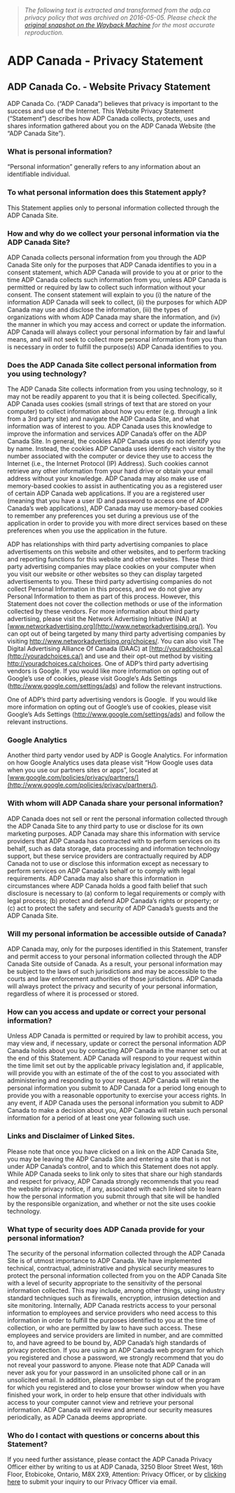 > *The following text is extracted and transformed from the adp.ca privacy policy that was archived on 2016-05-05. Please check the [original snapshot on the Wayback Machine](https://web.archive.org/web/20160505235929id_/http%3A//adp.ca/en-ca/about-adp/legal/privacy-statement.aspx) for the most accurate reproduction.*

# ADP Canada - Privacy Statement

## ADP Canada Co. - Website Privacy Statement

ADP Canada Co. (“ADP Canada”) believes that privacy is important to the success and use of the Internet. This Website Privacy Statement (“Statement”) describes how ADP Canada collects, protects, uses and shares information gathered about you on the ADP Canada Website (the “ADP Canada Site”).

### What is personal information?

“Personal information” generally refers to any information about an identifiable individual.

### To what personal information does this Statement apply?

This Statement applies only to personal information collected through the ADP Canada Site. 

### How and why do we collect your personal information via the ADP Canada Site? 

ADP Canada collects personal information from you through the ADP Canada Site only for the purposes that ADP Canada identifies to you in a consent statement, which ADP Canada will provide to you at or prior to the time ADP Canada collects such information from you, unless ADP Canada is permitted or required by law to collect such information without your consent. The consent statement will explain to you (i) the nature of the information ADP Canada will seek to collect, (ii) the purposes for which ADP Canada may use and disclose the information, (iii) the types of organizations with whom ADP Canada may share the information, and (iv) the manner in which you may access and correct or update the information. ADP Canada will always collect your personal information by fair and lawful means, and will not seek to collect more personal information from you than is necessary in order to fulfill the purpose(s) ADP Canada identifies to you. 

### Does the ADP Canada Site collect personal information from you using technology? 

The ADP Canada Site collects information from you using technology, so it may not be readily apparent to you that it is being collected. Specifically, ADP Canada uses cookies (small strings of text that are stored on your computer) to collect information about how you enter (e.g. through a link from a 3rd party site) and navigate the ADP Canada Site, and what information was of interest to you. ADP Canada uses this knowledge to improve the information and services ADP Canada’s offer on the ADP Canada Site. In general, the cookies ADP Canada uses do not identify you by name. Instead, the cookies ADP Canada uses identify each visitor by the number associated with the computer or device they use to access the Internet (i.e., the Internet Protocol (IP) Address). Such cookies cannot retrieve any other information from your hard drive or obtain your email address without your knowledge. ADP Canada may also make use of memory-based cookies to assist in authenticating you as a registered user of certain ADP Canada web applications. If you are a registered user (meaning that you have a user ID and password to access one of ADP Canada’s web applications), ADP Canada may use memory-based cookies to remember any preferences you set during a previous use of the application in order to provide you with more direct services based on these preferences when you use the application in the future. 

ADP has relationships with third party advertising companies to place advertisements on this website and other websites, and to perform tracking and reporting functions for this website and other websites. These third party advertising companies may place cookies on your computer when you visit our website or other websites so they can display targeted advertisements to you. These third party advertising companies do not collect Personal Information in this process, and we do not give any Personal Information to them as part of this process. However, this Statement does not cover the collection methods or use of the information collected by these vendors. For more information about third party advertising, please visit the Network Advertising Initiative (NAI) at [www.networkadvertising.org](http://www.networkadvertising.org/). You can opt out of being targeted by many third party advertising companies by visiting <http://www.networkadvertising.org/choices/>. You can also visit The Digital Advertising Alliance Of Canada (DAAC) at [http://youradchoices.ca](http://youradchoices.ca/) and use and their opt-out method by visiting <http://youradchoices.ca/choices>. One of ADP’s third party advertising vendors is Google. If you would like more information on opting out of Google’s use of cookies, please visit Google’s Ads Settings (<http://www.google.com/settings/ads>) and follow the relevant instructions. 

One of ADP’s third party advertising vendors is Google.  If you would like more information on opting out of Google’s use of cookies, please visit Google’s Ads Settings (<http://www.google.com/settings/ads>) and follow the relevant instructions. 

### Google Analytics

Another third party vendor used by ADP is Google Analytics. For information on how Google Analytics uses data please visit “How Google uses data when you use our partners sites or apps”, located at [www.google.com/policies/privacy/partners/](http://www.google.com/policies/privacy/partners/). 

### With whom will ADP Canada share your personal information? 

ADP Canada does not sell or rent the personal information collected through the ADP Canada Site to any third party to use or disclose for its own marketing purposes. ADP Canada may share this information with service providers that ADP Canada has contracted with to perform services on its behalf, such as data storage, data processing and information technology support, but these service providers are contractually required by ADP Canada not to use or disclose this information except as necessary to perform services on ADP Canada’s behalf or to comply with legal requirements. ADP Canada may also share this information in circumstances where ADP Canada holds a good faith belief that such disclosure is necessary to (a) conform to legal requirements or comply with legal process; (b) protect and defend ADP Canada’s rights or property; or (c) act to protect the safety and security of ADP Canada’s guests and the ADP Canada Site. 

### Will my personal information be accessible outside of Canada?

ADP Canada may, only for the purposes identified in this Statement, transfer and permit access to your personal information collected through the ADP Canada Site outside of Canada. As a result, your personal information may be subject to the laws of such jurisdictions and may be accessible to the courts and law enforcement authorities of those jurisdictions. ADP Canada will always protect the privacy and security of your personal information, regardless of where it is processed or stored.

### How can you access and update or correct your personal information?

Unless ADP Canada is permitted or required by law to prohibit access, you may view and, if necessary, update or correct the personal information ADP Canada holds about you by contacting ADP Canada in the manner set out at the end of this Statement. ADP Canada will respond to your request within the time limit set out by the applicable privacy legislation and, if applicable, will provide you with an estimate of the of the cost to you associated with administering and responding to your request. ADP Canada will retain the personal information you submit to ADP Canada for a period long enough to provide you with a reasonable opportunity to exercise your access rights. In any event, if ADP Canada uses the personal information you submit to ADP Canada to make a decision about you, ADP Canada will retain such personal information for a period of at least one year following such use. 

### Links and Disclaimer of Linked Sites. 

Please note that once you have clicked on a link on the ADP Canada Site, you may be leaving the ADP Canada Site and entering a site that is not under ADP Canada’s control, and to which this Statement does not apply. While ADP Canada seeks to link only to sites that share our high standards and respect for privacy, ADP Canada strongly recommends that you read the website privacy notice, if any, associated with each linked site to learn how the personal information you submit through that site will be handled by the responsible organization, and whether or not the site uses cookie technology. 

### What type of security does ADP Canada provide for your personal information?

The security of the personal information collected through the ADP Canada Site is of utmost importance to ADP Canada. We have implemented technical, contractual, administrative and physical security measures to protect the personal information collected from you on the ADP Canada Site with a level of security appropriate to the sensitivity of the personal information collected. This may include, among other things, using industry standard techniques such as firewalls, encryption, intrusion detection and site monitoring. Internally, ADP Canada restricts access to your personal information to employees and service providers who need access to this information in order to fulfill the purposes identified to you at the time of collection, or who are permitted by law to have such access. These employees and service providers are limited in number, and are committed to, and have agreed to be bound by, ADP Canada’s high standards of privacy protection. If you are using an ADP Canada web program for which you registered and chose a password, we strongly recommend that you do not reveal your password to anyone. Please note that ADP Canada will never ask you for your password in an unsolicited phone call or in an unsolicited email. In addition, please remember to sign out of the program for which you registered and to close your browser window when you have finished your work, in order to help ensure that other individuals with access to your computer cannot view and retrieve your personal information. ADP Canada will review and amend our security measures periodically, as ADP Canada deems appropriate. 

### Who do I contact with questions or concerns about this Statement?

If you need further assistance, please contact the ADP Canada Privacy Officer either by writing to us at ADP Canada, 3250 Bloor Street West, 16th Floor, Etobicoke, Ontario, M8X 2X9, Attention: Privacy Officer, or by [clicking here](mailto:canada_privacyofficer@adp.com) to submit your inquiry to our Privacy Officer via email. 
